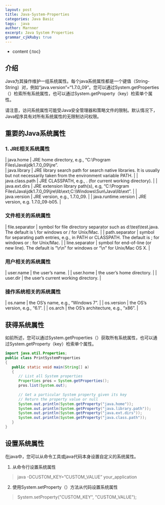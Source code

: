 ```yaml
---
layout: post
title: Java-System-Properties
categories: Java Basic
tags:  java 
author: Marnner
excerpt: Java System Properties
grammar_cjkRuby: true
---
```



* content
{:toc}


## 介绍

Java为其操作维护一组系统属性。每个java系统属性都是一个键值（String-String）对，例如“java.version”=“1.7.0_09”。您可以通过System.getProperties（）检索所有系统属性，也可以通过System.getProperty（key）检索单个属性。

请注意，访问系统属性可能受Java安全管理器和策略文件的限制。默认情况下，Java程序具有对所有系统属性的无限制访问权限。

## 重要的Java系统属性

### 1. JRE相关系统属性


| java.home            | JRE home directory, e.g., “C:\Program Files\Java\jdk1.7.0_09\jre”.                                                           
| java.library         | JRE library search path for search native libraries. It is usually but not necessarily taken from the environment variable PATH. |
| java.class.path      | JRE CLASSPATH, e.g., . (for current working directory).                                                                          |
| java.ext.dirs        | JRE extension library path(s), e.g, “C:\Program Files\Java\jdk1.7.0_09\jre\lib\ext;C:\Windows\Sun\Java\lib\ext”.               |
| java.version         | JRE version, e.g., 1.7.0_09.                                                                                                     |
| java.runtime.version | JRE version, e.g. 1.7.0_09-b05.                                                                                                  |

### 文件相关的系统属性

| file.separator | symbol for file directory separator such as d:\test\test.java. The default is \ for windows or / for Unix/Mac.  |
| path.separator | symbol for separating path entries, e.g., in PATH or CLASSPATH. The default is ; for windows or : for Unix/Mac. |
| line.separator |    symbol for end-of-line (or new line). The default is “\r\n” for windows or “\n” for Unix/Mac OS X.                                                                                                             |

### 用户相关的系统属性


| user.name  | the user’s name.  |
| user.home | the user’s home directory. |
| user.dir  |               the user’s current working directory.      |

### 操作系统相关的系统属性

| os.name    | the OS’s name, e.g., “Windows 7”.   |
| os.version | the OS’s version, e.g., “6.1”.      |
| os.arch    | the OS’s architecture, e.g., “x86”. |


## 获得系统属性

如前所述，您可以通过System.getProperties（）获取所有系统属性，也可以通过System.getProperty（key）检索单个属性。


``` java
import java.util.Properties;
public class PrintSystemProperties
{
   public static void main(String[] a)
   {
      // List all System properties
      Properties pros = System.getProperties();
      pros.list(System.out);
  
      // Get a particular System property given its key
      // Return the property value or null
      System.out.println(System.getProperty("java.home"));
      System.out.println(System.getProperty("java.library.path"));
      System.out.println(System.getProperty("java.ext.dirs"));
      System.out.println(System.getProperty("java.class.path"));
   }
}
```

## 设置系统属性

在java中，您可以从命令工具或java代码本身设置自定义的系统属性。

1. 从命令行设置系统属性
>  java -DCUSTOM_KEY=”CUSTOM_VALUE” your_application

2. 使用System.setProperty（）方法从代码设置系统属性
> System.setProperty("CUSTOM_KEY", "CUSTOM_VALUE");